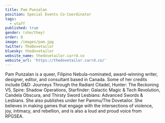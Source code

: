 ```yaml
---
title: Pam Punzalan
position: Special Events Co-Coordinator
tags:
  - staff
published: true
gender: (she/they)
order: 0
image: /images/pam.jpg
twitter: TheDovetailor
bluesky: thedovetailor
website_name: thedovetailor.carrd.co
website_url: 'https://thedovetailor.carrd.co/'
---
```


Pam Punzalan is a queer, Filipino Nebula-nominated, award-winning writer, designer, editor, and consultant based in Canada. Some of her credits include D\&D: Journeys Through the Radiant Citadel, Hunter: The Reckoning V5, Spire: Shadow Operations, Starfinder: Galactic Magic & Tech Revolution, Candela Obscura, and Thirsty Sword Lesbians: Advanced Swords & Lesbians. She also publishes under her Pammu/The Dovetailor. She believes in making games that engage with the intersections of violence, joy, intimacy, and rebellion, and is also a loud and proud voice from RPGSEA.

